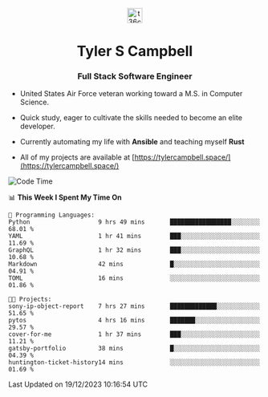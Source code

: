 <p align="center">
<a href="https://www.linkedin.com/in/t36campbell" target="blank"><img align="center" src="https://ik.imagekit.io/t36campbell/Portfolio/linkedin.png.original_m8bbGgPh6.png" alt="t36campbell" height="30" width="30" /></a>
</p>
<h1 align="center">Tyler S Campbell</h1>
<h3 align="center">Full Stack Software Engineer</h3>

* United States Air Force veteran working toward a M.S. in Computer Science.

* Quick study, eager to cultivate the skills needed to become an elite developer.

* Currently automating my life with **Ansible** and teaching myself **Rust**

* All of my projects are available at [https://tylercampbell.space/](https://tylercampbell.space/)

<!--START_SECTION:waka-->
![Code Time](http://img.shields.io/badge/Code%20Time-3%2C046%20hrs%202%20mins-blue)

📊 **This Week I Spent My Time On** 

```text
💬 Programming Languages: 
Python                   9 hrs 49 mins       █████████████████░░░░░░░░   68.01 % 
YAML                     1 hr 41 mins        ███░░░░░░░░░░░░░░░░░░░░░░   11.69 % 
GraphQL                  1 hr 32 mins        ███░░░░░░░░░░░░░░░░░░░░░░   10.68 % 
Markdown                 42 mins             █░░░░░░░░░░░░░░░░░░░░░░░░   04.91 % 
TOML                     16 mins             ░░░░░░░░░░░░░░░░░░░░░░░░░   01.86 % 

🐱‍💻 Projects: 
sony-ip-object-report    7 hrs 27 mins       █████████████░░░░░░░░░░░░   51.65 % 
pytos                    4 hrs 16 mins       ███████░░░░░░░░░░░░░░░░░░   29.57 % 
cover-for-me             1 hr 37 mins        ███░░░░░░░░░░░░░░░░░░░░░░   11.21 % 
gatsby-portfolio         38 mins             █░░░░░░░░░░░░░░░░░░░░░░░░   04.39 % 
huntington-ticket-history14 mins             ░░░░░░░░░░░░░░░░░░░░░░░░░   01.69 % 
```


 Last Updated on 19/12/2023 10:16:54 UTC
<!--END_SECTION:waka-->

